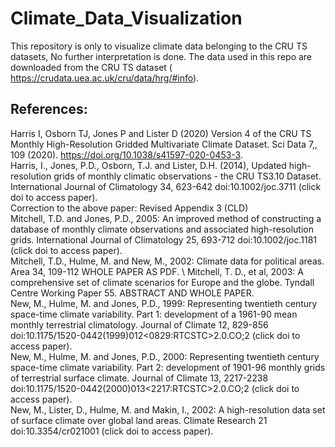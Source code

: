 # Climate_Data_Visualization
This repository is only to visualize climate data belonging to the CRU TS datasets, No further interpretation is done. 
  The data used in this repo are downloaded from the CRU TS dataset ( https://crudata.uea.ac.uk/cru/data/hrg/#info).
## References:
Harris I, Osborn TJ, Jones P and Lister D (2020) Version 4 of the CRU TS Monthly High-Resolution Gridded Multivariate Climate Dataset. Sci Data 7,, 109 (2020). https://doi.org/10.1038/s41597-020-0453-3.  \
Harris, I., Jones, P.D., Osborn, T.J. and Lister, D.H. (2014), Updated high-resolution grids of monthly climatic observations - the CRU TS3.10 Dataset. International Journal of Climatology 34, 623-642
doi:10.1002/joc.3711 (click doi to access paper). \
Correction to the above paper: Revised Appendix 3 (CLD)\
Mitchell, T.D. and Jones, P.D., 2005: An improved method of constructing a database of monthly climate observations and associated high-resolution grids. International Journal of Climatology 25, 693-712
doi:10.1002/joc.1181 (click doi to access paper).\
Mitchell, T.D., Hulme, M. and New, M., 2002: Climate data for political areas. Area 34, 109-112
WHOLE PAPER AS PDF. \ 
Mitchell, T. D., et al, 2003: A comprehensive set of climate scenarios for Europe and the globe. Tyndall Centre Working Paper 55.
ABSTRACT AND WHOLE PAPER.  \
New, M., Hulme, M. and Jones, P.D., 1999: Representing twentieth century space-time climate variability. Part 1: development of a 1961-90 mean monthly terrestrial climatology. Journal of Climate 12, 829-856
doi:10.1175/1520-0442(1999)012<0829:RTCSTC>2.0.CO;2 (click doi to access paper).  \
New, M., Hulme, M. and Jones, P.D., 2000: Representing twentieth century space-time climate variability. Part 2: development of 1901-96 monthly grids of terrestrial surface climate. Journal of Climate 13, 2217-2238
doi:10.1175/1520-0442(2000)013<2217:RTCSTC>2.0.CO;2 (click doi to access paper).\
New, M., Lister, D., Hulme, M. and Makin, I., 2002: A high-resolution data set of surface climate over global land areas. Climate Research 21
doi:10.3354/cr021001 (click doi to access paper).
